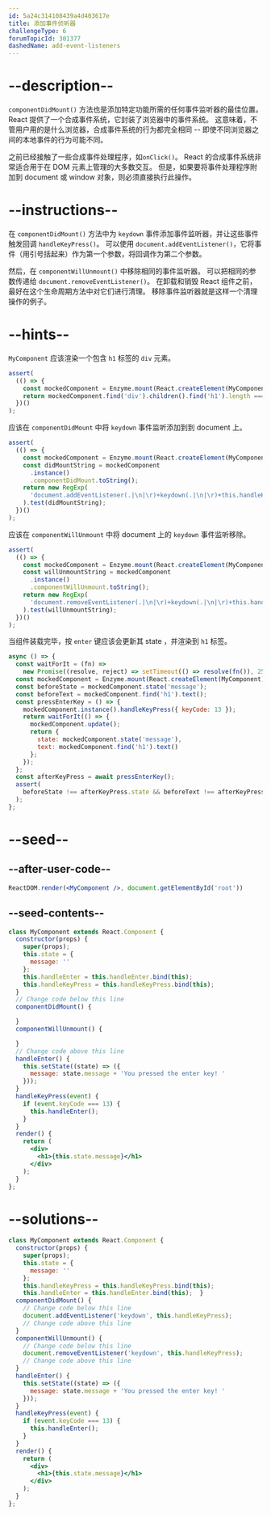 ```yaml
---
id: 5a24c314108439a4d403617e
title: 添加事件侦听器
challengeType: 6
forumTopicId: 301377
dashedName: add-event-listeners
---
```


# --description--

`componentDidMount()` 方法也是添加特定功能所需的任何事件监听器的最佳位置。 React 提供了一个合成事件系统，它封装了浏览器中的事件系统。 这意味着，不管用户用的是什么浏览器，合成事件系统的行为都完全相同 -- 即使不同浏览器之间的本地事件的行为可能不同。

之前已经接触了一些合成事件处理程序，如`onClick()`。 React 的合成事件系统非常适合用于在 DOM 元素上管理的大多数交互。 但是，如果要将事件处理程序附加到 document 或 window 对象，则必须直接执行此操作。

# --instructions--

在 `componentDidMount()` 方法中为 `keydown` 事件添加事件监听器，并让这些事件触发回调 `handleKeyPress()`。 可以使用 `document.addEventListener()`，它将事件（用引号括起来）作为第一个参数，将回调作为第二个参数。

然后，在 `componentWillUnmount()` 中移除相同的事件监听器。 可以把相同的参数传递给 `document.removeEventListener()`。 在卸载和销毁 React 组件之前，最好在这个生命周期方法中对它们进行清理。 移除事件监听器就是这样一个清理操作的例子。

# --hints--

`MyComponent` 应该渲染一个包含 `h1` 标签的 `div` 元素。

```js
assert(
  (() => {
    const mockedComponent = Enzyme.mount(React.createElement(MyComponent));
    return mockedComponent.find('div').children().find('h1').length === 1;
  })()
);
```

应该在 `componentDidMount` 中将 `keydown` 事件监听添加到到 document 上。

```js
assert(
  (() => {
    const mockedComponent = Enzyme.mount(React.createElement(MyComponent));
    const didMountString = mockedComponent
      .instance()
      .componentDidMount.toString();
    return new RegExp(
      'document.addEventListener(.|\n|\r)+keydown(.|\n|\r)+this.handleKeyPress'
    ).test(didMountString);
  })()
);
```

应该在 `componentWillUnmount` 中将 document 上的 `keydown` 事件监听移除。

```js
assert(
  (() => {
    const mockedComponent = Enzyme.mount(React.createElement(MyComponent));
    const willUnmountString = mockedComponent
      .instance()
      .componentWillUnmount.toString();
    return new RegExp(
      'document.removeEventListener(.|\n|\r)+keydown(.|\n|\r)+this.handleKeyPress'
    ).test(willUnmountString);
  })()
);
```

当组件装载完毕，按 `enter` 键应该会更新其 state ，并渲染到 `h1` 标签。

```js
async () => {
  const waitForIt = (fn) =>
    new Promise((resolve, reject) => setTimeout(() => resolve(fn()), 250));
  const mockedComponent = Enzyme.mount(React.createElement(MyComponent));
  const beforeState = mockedComponent.state('message');
  const beforeText = mockedComponent.find('h1').text();
  const pressEnterKey = () => {
    mockedComponent.instance().handleKeyPress({ keyCode: 13 });
    return waitForIt(() => {
      mockedComponent.update();
      return {
        state: mockedComponent.state('message'),
        text: mockedComponent.find('h1').text()
      };
    });
  };
  const afterKeyPress = await pressEnterKey();
  assert(
    beforeState !== afterKeyPress.state && beforeText !== afterKeyPress.text
  );
};
```

# --seed--

## --after-user-code--

```jsx
ReactDOM.render(<MyComponent />, document.getElementById('root'))
```

## --seed-contents--

```jsx
class MyComponent extends React.Component {
  constructor(props) {
    super(props);
    this.state = {
      message: ''
    };
    this.handleEnter = this.handleEnter.bind(this);
    this.handleKeyPress = this.handleKeyPress.bind(this);
  }
  // Change code below this line
  componentDidMount() {

  }
  componentWillUnmount() {

  }
  // Change code above this line
  handleEnter() {
    this.setState((state) => ({
      message: state.message + 'You pressed the enter key! '
    }));
  }
  handleKeyPress(event) {
    if (event.keyCode === 13) {
      this.handleEnter();
    }
  }
  render() {
    return (
      <div>
        <h1>{this.state.message}</h1>
      </div>
    );
  }
};
```

# --solutions--

```jsx
class MyComponent extends React.Component {
  constructor(props) {
    super(props);
    this.state = {
      message: ''
    };
    this.handleKeyPress = this.handleKeyPress.bind(this);
    this.handleEnter = this.handleEnter.bind(this);  }
  componentDidMount() {
    // Change code below this line
    document.addEventListener('keydown', this.handleKeyPress);
    // Change code above this line
  }
  componentWillUnmount() {
    // Change code below this line
    document.removeEventListener('keydown', this.handleKeyPress);
    // Change code above this line
  }
  handleEnter() {
    this.setState((state) => ({
      message: state.message + 'You pressed the enter key! '
    }));
  }
  handleKeyPress(event) {
    if (event.keyCode === 13) {
      this.handleEnter();
    }
  }
  render() {
    return (
      <div>
        <h1>{this.state.message}</h1>
      </div>
    );
  }
};
```
